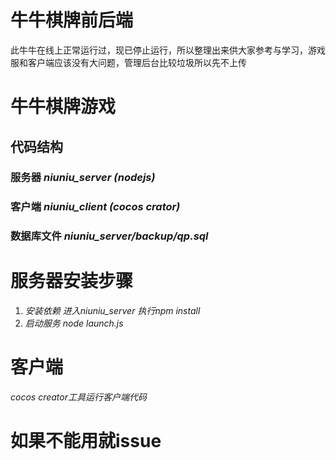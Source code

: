 # 牛牛棋牌前后端
此牛牛在线上正常运行过，现已停止运行，所以整理出来供大家参考与学习，游戏服和客户端应该没有大问题，管理后台比较垃圾所以先不上传

# 牛牛棋牌游戏
## 代码结构
### 服务器 *niuniu_server (nodejs)*
### 客户端 *niuniu_client (cocos crator)*
### 数据库文件 *niuniu_server/backup/qp.sql*

# 服务器安装步骤
1. *安装依赖 进入niuniu_server  执行npm install*
2. *启动服务 node launch.js*

# 客户端
*cocos creator工具运行客户端代码*


# 如果不能用就issue
